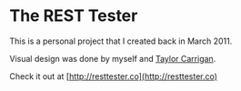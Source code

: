# The REST Tester

This is a personal project that I created back in March 2011.

Visual design was done by myself and [Taylor Carrigan](http://www.taylorcarrigan.com/).

Check it out at [http://resttester.co](http://resttester.co)
